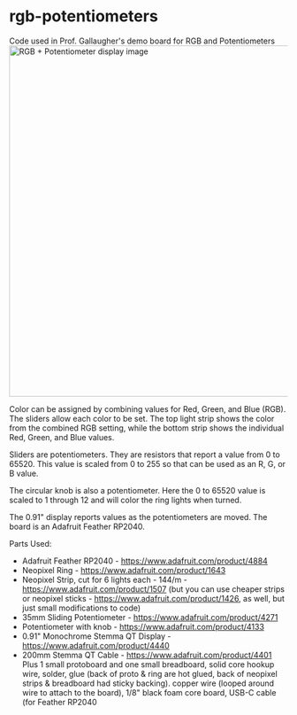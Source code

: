 # rgb-potentiometers

Code used in Prof. Gallaugher's demo board for RGB and Potentiometers
<img width="634" alt="RGB + Potentiometer display image" src="https://user-images.githubusercontent.com/20801687/128732276-b9e474c3-50d9-4f12-a621-e6ad5fb18d67.png">

Color can be assigned by combining values for Red, Green, and Blue (RGB). The sliders allow each color to be set. The top light strip shows the color from the combined RGB setting, while the bottom strip shows the individual Red, Green, and Blue values.

Sliders are potentiometers. They are resistors that report a value from 0 to 65520. This value is scaled from 0 to 255 so that can be used as an R, G, or B value.

The circular knob is also a potentiometer. Here the 0 to 65520 value is scaled to 1 through 12 and will color the ring lights when turned.

The 0.91" display reports values as the potentiometers are moved. The board is an Adafruit Feather RP2040. 

Parts Used:
- Adafruit Feather RP2040 - https://www.adafruit.com/product/4884
- Neopixel Ring - https://www.adafruit.com/product/1643
- Neopixel Strip, cut for 6 lights each - 144/m - https://www.adafruit.com/product/1507 (but you can use cheaper strips or neopixel sticks - https://www.adafruit.com/product/1426, as well, but just small modifications to code)
- 35mm Sliding Potentiometer - https://www.adafruit.com/product/4271
- Potentiometer with knob - https://www.adafruit.com/product/4133
- 0.91" Monochrome Stemma QT Display - https://www.adafruit.com/product/4440
- 200mm Stemma QT Cable - https://www.adafruit.com/product/4401
Plus 1 small protoboard and one small breadboard, solid core hookup wire, solder, glue (back of proto & ring are hot glued, back of neopixel strips & breadboard had sticky backing). copper wire (looped around wire to attach to the board), 1/8" black foam core board, USB-C cable (for Feather RP2040
